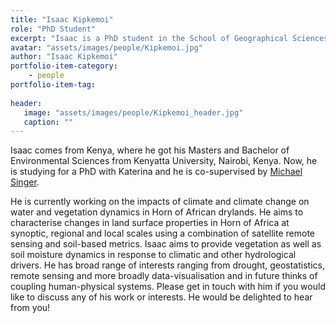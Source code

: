 ```yaml
---
title: "Isaac Kipkemoi"
role: "PhD Student"
excerpt: "Isaac is a PhD student in the School of Geographical Sciences at Bristol University."
avatar: "assets/images/people/Kipkemoi.jpg"
author: "Isaac Kipkemoi"
portfolio-item-category:
    - people
portfolio-item-tag:
    
header:
   image: "assets/images/people/Kipkemoi_header.jpg"
   caption: ""
---
```


Isaac comes from Kenya, where he got his Masters and Bachelor of Environmental Sciences from Kenyatta University, Nairobi, Kenya. Now, he is studying for a PhD with Katerina and he is co-supervised by [Michael Singer](/people/singer.md).

He is currently working on the impacts of climate and climate change on water and vegetation dynamics in Horn of African drylands. He aims to characterise changes in land surface properties in Horn of Africa at synoptic, regional and local scales using a combination of satellite remote sensing and soil-based metrics. Isaac aims to provide vegetation as well as soil moisture dynamics in response to climatic and other hydrological drivers. He has broad range of interests ranging from drought, geostatistics, remote sensing and more broadly data-visualisation and in future thinks of coupling human-physical systems. Please get in touch with him if you would like to discuss any of his  work or interests. He would be delighted to hear from you!


